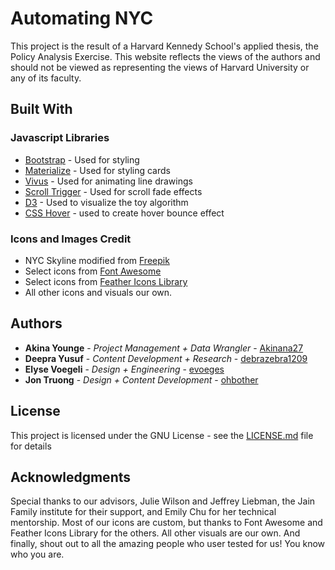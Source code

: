 # Automating NYC

This project is the result of a Harvard Kennedy School's applied thesis, the Policy Analysis Exercise. This website reflects the views of the authors and should not be viewed as representing the views of Harvard University or any of its faculty.


## Built With

### Javascript Libraries
* [Bootstrap](https://getbootstrap.com/) - Used for styling
* [Materialize](https://materializecss.com/) - Used for styling cards
* [Vivus](https://maxwellito.github.io/vivus/) - Used for animating line drawings
* [Scroll Trigger](https://github.com/terwanerik/ScrollTrigger) - Used for scroll fade effects
* [D3](https://d3js.org/) - Used to visualize the toy algorithm
* [CSS Hover](https://ianlunn.github.io/Hover/) - used to create hover bounce effect

### Icons and Images Credit

* NYC Skyline modified from [Freepik](http://www.freepik.com)
* Select icons from [Font Awesome](https://fontawesome.com/?from=io)
* Select icons from [Feather Icons Library](https://feathericons.com/)
* All other icons and visuals our own.



## Authors

* **Akina Younge** - *Project Management + Data Wrangler* - [Akinana27](https://github.com/Akinana27)
* **Deepra Yusuf** - *Content Development + Research* - [debrazebra1209](https://github.com/debrazebra1209)
* **Elyse Voegeli** - *Design + Engineering* - [evoeges](https://github.com/evoeges)
* **Jon Truong** - *Design + Content Development* - [ohbother](https://github.com/ohbother)


## License

This project is licensed under the GNU License - see the [LICENSE.md](LICENSE.md) file for details

## Acknowledgments

 Special thanks to our advisors, Julie Wilson and Jeffrey Liebman, the Jain Family institute for their support, and Emily Chu for her technical mentorship. Most of our icons are custom, but thanks to Font Awesome and Feather Icons Library for the others. All other visuals are our own. And finally, shout out to all the amazing people who user tested for us! You know who you are.
